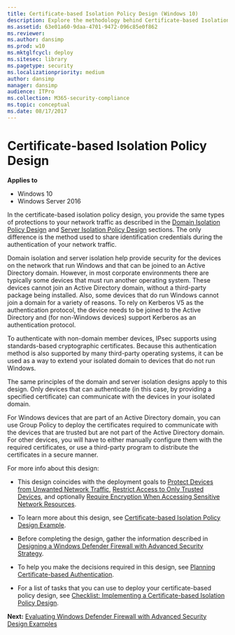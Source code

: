 ```yaml
---
title: Certificate-based Isolation Policy Design (Windows 10)
description: Explore the methodology behind Certificate-based Isolation Policy Design and how it defers from Domain Isolation and Server Isolation Policy Design.
ms.assetid: 63e01a60-9daa-4701-9472-096c85e0f862
ms.reviewer:
ms.author: dansimp
ms.prod: w10
ms.mktglfcycl: deploy
ms.sitesec: library
ms.pagetype: security
ms.localizationpriority: medium
author: dansimp
manager: dansimp
audience: ITPro
ms.collection: M365-security-compliance
ms.topic: conceptual
ms.date: 08/17/2017
---
```


# Certificate-based Isolation Policy Design

**Applies to**
-   Windows 10
-   Windows Server 2016

In the certificate-based isolation policy design, you provide the same types of protections to your network traffic as described in the [Domain Isolation Policy Design](domain-isolation-policy-design.md) and [Server Isolation Policy Design](server-isolation-policy-design.md) sections. The only difference is the method used to share identification credentials during the authentication of your network traffic.

Domain isolation and server isolation help provide security for the devices on the network that run Windows and that can be joined to an Active Directory domain. However, in most corporate environments there are typically some devices that must run another operating system. These devices cannot join an Active Directory domain, without a third-party package being installed. Also, some devices that do run Windows cannot join a domain for a variety of reasons. To rely on Kerberos V5 as the authentication protocol, the device needs to be joined to the Active Directory and (for non-Windows devices) support Kerberos as an authentication protocol.

To authenticate with non-domain member devices, IPsec supports using standards-based cryptographic certificates. Because this authentication method is also supported by many third-party operating systems, it can be used as a way to extend your isolated domain to devices that do not run Windows.

The same principles of the domain and server isolation designs apply to this design. Only devices that can authenticate (in this case, by providing a specified certificate) can communicate with the devices in your isolated domain.

For Windows devices that are part of an Active Directory domain, you can use Group Policy to deploy the certificates required to communicate with the devices that are trusted but are not part of the Active Directory domain. For other devices, you will have to either manually configure them with the required certificates, or use a third-party program to distribute the certificates in a secure manner.

For more info about this design:

-   This design coincides with the deployment goals to [Protect Devices from Unwanted Network Traffic](protect-devices-from-unwanted-network-traffic.md), [Restrict Access to Only Trusted Devices](restrict-access-to-only-trusted-devices.md), and optionally [Require Encryption When Accessing Sensitive Network Resources](require-encryption-when-accessing-sensitive-network-resources.md).

-   To learn more about this design, see [Certificate-based Isolation Policy Design Example](certificate-based-isolation-policy-design-example.md).

-   Before completing the design, gather the information described in [Designing a Windows Defender Firewall with Advanced Security Strategy](designing-a-windows-firewall-with-advanced-security-strategy.md).

-   To help you make the decisions required in this design, see [Planning Certificate-based Authentication](planning-certificate-based-authentication.md).

-   For a list of tasks that you can use to deploy your certificate-based policy design, see [Checklist: Implementing a Certificate-based Isolation Policy Design](checklist-implementing-a-certificate-based-isolation-policy-design.md).

**Next:** [Evaluating Windows Defender Firewall with Advanced Security Design Examples](evaluating-windows-firewall-with-advanced-security-design-examples.md)

